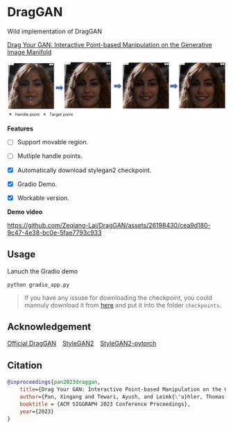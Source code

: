 # DragGAN

Wild implementation of DragGAN 

[Drag Your GAN: Interactive Point-based Manipulation on the Generative Image Manifold](https://vcai.mpi-inf.mpg.de/projects/DragGAN/)

![demo](assets/demo.png)

**Features**

- [ ] Support movable region. 
- [ ] Mutliple handle points.
- [x] Automatically download stylegan2 checkpoint.
- [x] Gradio Demo.
- [x] Workable version.


**Demo video**

https://github.com/Zeqiang-Lai/DragGAN/assets/26198430/cea9d180-9c47-4e38-bc0e-5fae7793c933



## Usage


Lanuch the Gradio demo

```
python gradio_app.py
```

> If you have any issuse for downloading the checkpoint, you could mannuly download it from [here](https://huggingface.co/aaronb/StyleGAN2/tree/main) and put it into the folder `checkpoints`.

## Acknowledgement

[Official DragGAN](https://github.com/XingangPan/DragGAN) &ensp; [StyleGAN2](https://github.com/NVlabs/stylegan2)  &ensp; [StyleGAN2-pytorch](https://github.com/rosinality/stylegan2-pytorch)

## Citation

```bibtex
@inproceedings{pan2023draggan,
    title={Drag Your GAN: Interactive Point-based Manipulation on the Generative Image Manifold}, 
    author={Pan, Xingang and Tewari, Ayush, and Leimk{\"u}hler, Thomas and Liu, Lingjie and Meka, Abhimitra and Theobalt, Christian},
    booktitle = {ACM SIGGRAPH 2023 Conference Proceedings},
    year={2023}
}
```